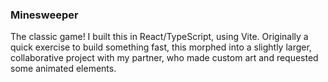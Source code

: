 ### Minesweeper

The classic game! I built this in React/TypeScript, using Vite.
Originally a quick exercise to build something fast, this morphed into a slightly larger, collaborative project with my partner, who made custom art and requested some animated elements.
